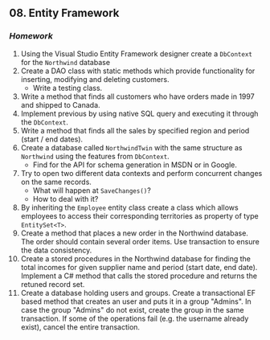 ## 08. Entity Framework
### _Homework_

1.  Using the Visual Studio Entity Framework designer create a `DbContext` for the `Northwind` database
1.  Create a DAO class with static methods which provide functionality for inserting, modifying and deleting customers.
    *   Write a testing class.
1.  Write a method that finds all customers who have orders made in 1997 and shipped to Canada.
1.  Implement previous by using native SQL query and executing it through the `DbContext`.
1.  Write a method that finds all the sales by specified region and period (start / end dates).
1.  Create a database called `NorthwindTwin` with the same structure as `Northwind` using the features from `DbContext`.
    *   Find for the API for schema generation in MSDN or in Google.
1.  Try to open two different data contexts and perform concurrent changes on the same records.
    *   What will happen at `SaveChanges()`?
    *   How to deal with it?
1.  By inheriting the `Employee` entity class create a class which allows employees to access their corresponding territories as property of type `EntitySet<T>`.
9. Create a method that places a new order in the
Northwind database. The order should contain
several order items. Use transaction to ensure the
data consistency.
10. Create a stored procedures in the Northwind
database for finding the total incomes for given
supplier name and period (start date, end date).
Implement a C# method that calls the stored
procedure and returns the retuned record set.
11. Create a database holding users and groups. Create
a transactional EF based method that creates an
user and puts it in a group "Admins". In case the
group "Admins" do not exist, create the group in the
same transaction. If some of the operations fail (e.g.
the username already exist), cancel the entire
transaction.
